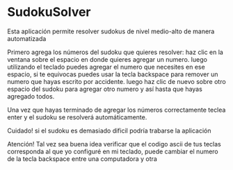 # SudokuSolver
Esta aplicación permite resolver sudokus de nivel medio-alto de manera automatizada

Primero agrega los números del sudoku que quieres resolver: haz clic en la ventana sobre el espacio en donde quieres agregar un numero.
luego utilizando el teclado puedes agregar el numero que necesites en ese espacio, si te equivocas puedes usar la tecla backspace para remover un numero
que hayas escrito por accidente. luego haz clic de nuevo sobre otro espacio del sudoku para agregar otro numero y así hasta que hayas agregado todos. 

Una vez que hayas terminado de agregar los números correctamente teclea enter y el sudoku se resolverá automáticamente. 

Cuidado! si el sudoku es demasiado dificil podría trabarse la aplicación

Atención! Tal vez sea buena idea verificar que el codigo ascii de tus teclas corresponda al que yo configuré en mi teclado, puede cambiar el numero de la tecla backspace entre una computadora y otra
